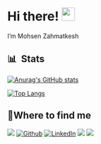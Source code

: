 
<h1>Hi there! <img  src="https://emojis.slackmojis.com/emojis/images/1531849430/4246/blob-sunglasses.gif?1531849430"  width="30"/> </h1>

I’m Mohsen Zahmatkesh





## 📊 &nbsp;Stats

[![Anurag's GitHub stats](https://github-readme-stats.vercel.app/api?username=MsnzmT&hide=issues&count_private=true&theme=dracula&show_icons=true)](https://github.com/anuraghazra/github-readme-stats)

[![Top Langs](https://github-readme-stats.vercel.app/api/top-langs/?username=MsnzmT&theme=dracula&layout=compact)](https://github.com/anuraghazra/github-readme-stats)

<h2>📍Where to find me</h2>

<p>
<a  href="mailto:msn.zmt81@gmail.com"><img  src="https://img.shields.io/badge/gmail-%23D14836.svg?&style=for-the-badge&logo=gmail&logoColor=white" /></a>
<a  href="https://github.com/MsnzmT"  target="_blank"><img  alt="Github"  src="https://img.shields.io/badge/GitHub-%2312100E.svg?&style=for-the-badge&logo=Github&logoColor=white" /></a>  <a  href="https://www.linkedin.com/in/MsnzmT"  target="_blank"><img  alt="LinkedIn"  src="https://img.shields.io/badge/linkedin-%230077B5.svg?&style=for-the-badge&logo=linkedin&logoColor=white" /></a>  <a  href="https://www.instagram.com/mohamadzahmtkesh/"  target="_blank"><img
src="https://img.shields.io/badge/Instagram-%23D16?style=for-the-badge&labelColor=black&logo=instagram" /></a>
<a  href="https://t.me/MsnzmT"><img  src="https://img.shields.io/badge/telegram-blue.svg?&style=for-the-badge&logo=telegram&logoColor=blue" /></a>


</p>
